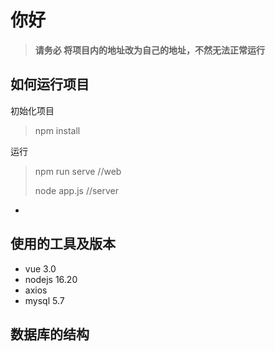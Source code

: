 # 你好

> **请务必 将项目内的地址改为自己的地址，不然无法正常运行**

## 如何运行项目

初始化项目

> npm install

运行

> npm run serve //web
>
> node app.js //server



- 

## 使用的工具及版本

- vue 3.0
- nodejs 16.20
- axios
- mysql 5.7

## 数据库的结构


